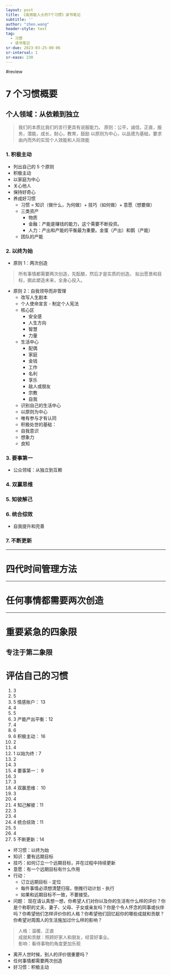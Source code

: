 ```yaml
---
layout: post
title: 《高效能人士的7个习惯》读书笔记
subtitle: ''
author: "zhen.wang"
header-style: text
tag:
  - 习惯
  - 读书笔记
sr-due: 2023-03-25-00-06
sr-interval: 1
sr-ease: 230
---
```

#review 

# 7 个习惯概要
## 个人领域：从依赖到独立
> 我们的本质比我们的言行更具有说服能力。
原则：公平，诚信，正直，服务，潜能，成长，耐心，教育，鼓励
以原则为中心，以品德为基础，要求由内而外的实现个人效能和人际效能
### 1. 积极主动
- 列出自己的 5 个原则
- 积极主动
- 以家庭为中心
- 关心他人
- 保持好奇心
- 养成好习惯
    - 习惯 = 知识（做什么，为何做）+ 技巧（如何做）+ 意愿（想要做）
     - 三类资产
        - 物质
        - 金融：产能是赚钱的能力，这个需要不断投资。
        - 人力：产出和产能的平衡最为重要。金蛋（产出）和鹅（产能）
    - 团队的产能
### 2. 以终为始
* 原则 1：两次创造
> 所有事情都需要两次创造，先酝酿，然后才是实质的创造。
拟出愿景和目标，据此塑造未来，全身心投入。  
* 原则 2：自我领导而非管理
    - 改写人生剧本
    - 个人使命宣言 - 制定个人宪法
    - 核心区
        - 安全感
        - 人生方向
        - 智慧
        - 力量
    - 生活中心
        - 配偶
        - 家庭
        - 金钱
        - 工作
        - 名利
        - 享乐
        - 敌人或朋友
        - 宗教
        - 自我
    - 识别自己的生活中心
    - 以原则为中心
    - 唯有参与才有认同
    - 积极处世的基础：
    - 自我意识
    - 想象力
    - 良知
### 3. 要事第一
- 公众领域：从独立到互赖
### 4. 双赢思维
### 5. 知彼解己
### 6. 统合综效
- 自我提升和完善
### 7. 不断更新
---
# 四代时间管理方法
---
# 任何事情都需要两次创造
---
# 重要紧急的四象限
专注于第二象限
---
# 评估自己的习惯
1. 3
2. 5
3. 5
情感账户： 13
4. 4
5. 5
6. 3
产能产出平衡：12
7. 4
8. 6
9. 6
​积极主动： 16
10. 2
11. 4
12. 1
以始为终：7
13. 2
14. 3
15. 4
要事第一： 9
16. 3
17. 3
18. 4
双赢思维： 10
19. 3
20. 4
21. 4
知己解彼：11
22. 3
23. 4
24. 4
统合综效：11
25. 5
26. 4
27. 5
不断更新：14
- 坏习惯：以终为始
- 知识：要有远期目标
- 技巧：如何订立一个远期目标，并在过程中持续更新
- 意愿：有一个远期目标有什么作用
- 行动：
    - 订立远期目标 - 定位
    - 每件事情必须想清楚归宿，倒推行动计划 - 执行
    - 如果和远期目标不一致，不要接受。
- 问题： 现在请认真想一想，你希望人们对你以及你的生活有什么样的评价？你是个称职的丈夫、妻子、父母、子女或亲友吗？你是个令人怀念的同事或伙伴吗？你希望他们怎样评价你的人格？你希望他们回忆起你的哪些成就和贡献？你希望对周围人的生活施加过什么样的影响？
> 人格：温暖、正直  
成就和贡献：照顾好家人和朋友，经营好事业。  
影响：看待事物的角度更加乐观
  
  - 离开人世时候，别人的评价很重要吗？
  - 任何事情都需要两次创造
- 好习惯：积极主动

